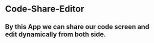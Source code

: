 # Code-Share-Editor
##  By this App we can share our code screen and edit dynamically from both side.
